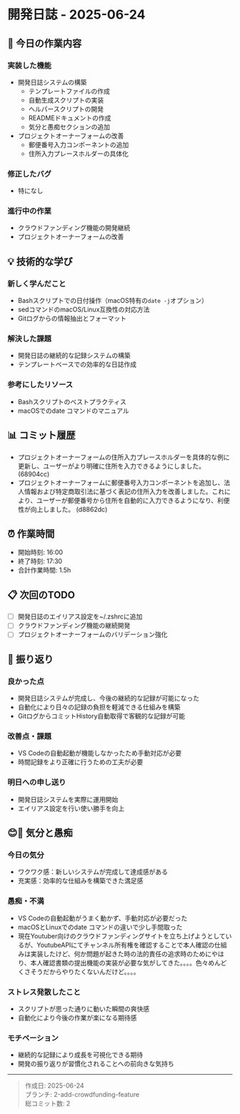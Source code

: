 # 開発日誌 - 2025-06-24

## 📝 今日の作業内容

### 実装した機能
- 開発日誌システムの構築
  - テンプレートファイルの作成
  - 自動生成スクリプトの実装
  - ヘルパースクリプトの開発
  - READMEドキュメントの作成
  - 気分と愚痴セクションの追加
- プロジェクトオーナーフォームの改善
  - 郵便番号入力コンポーネントの追加
  - 住所入力プレースホルダーの具体化

### 修正したバグ
- 特になし

### 進行中の作業
- クラウドファンディング機能の開発継続
- プロジェクトオーナーフォームの改善

## 💡 技術的な学び

### 新しく学んだこと
- Bashスクリプトでの日付操作（macOS特有の`date -j`オプション）
- sedコマンドのmacOS/Linux互換性の対応方法
- Gitログからの情報抽出とフォーマット

### 解決した課題
- 開発日誌の継続的な記録システムの構築
- テンプレートベースでの効率的な日誌作成

### 参考にしたリソース
- Bashスクリプトのベストプラクティス
- macOSでのdate コマンドのマニュアル

## 📊 コミット履歴
- プロジェクトオーナーフォームの住所入力プレースホルダーを具体的な例に更新し、ユーザーがより明確に住所を入力できるようにしました。 (68904cc)
- プロジェクトオーナーフォームに郵便番号入力コンポーネントを追加し、法人情報および特定商取引法に基づく表記の住所入力を改善しました。これにより、ユーザーが郵便番号から住所を自動的に入力できるようになり、利便性が向上しました。 (d8862dc)

## ⏰ 作業時間
- 開始時刻: 16:00
- 終了時刻: 17:30
- 合計作業時間: 1.5h

## 📋 次回のTODO
- [ ] 開発日誌のエイリアス設定を~/.zshrcに追加
- [ ] クラウドファンディング機能の継続開発
- [ ] プロジェクトオーナーフォームのバリデーション強化

## 🤔 振り返り

### 良かった点
- 開発日誌システムが完成し、今後の継続的な記録が可能になった
- 自動化により日々の記録の負担を軽減できる仕組みを構築
- GitログからコミットHistory自動取得で客観的な記録が可能

### 改善点・課題
- VS Codeの自動起動が機能しなかったため手動対応が必要
- 時間記録をより正確に行うための工夫が必要

### 明日への申し送り
- 開発日誌システムを実際に運用開始
- エイリアス設定を行い使い勝手を向上

## 😊😤 気分と愚痴

### 今日の気分
- ワクワク感：新しいシステムが完成して達成感がある
- 充実感：効率的な仕組みを構築できた満足感

### 愚痴・不満
- VS Codeの自動起動がうまく動かず、手動対応が必要だった
- macOSとLinuxでのdate コマンドの違いで少し手間取った
- 現在Youtuber向けのクラウドファンディングサイトを立ち上げようとしているが、YoutubeAPIにてチャンネル所有権を確認することで本人確認の仕組みは実装したけど、何か問題が起きた時の法的責任の追求時のためにやはり、本人確認書類の提出機能の実装が必要な気がしてきた。。。。色々めんどくさそうだからやりたくないんだけど。。。。

### ストレス発散したこと
- スクリプトが思った通りに動いた瞬間の爽快感
- 自動化により今後の作業が楽になる期待感

### モチベーション
- 継続的な記録により成長を可視化できる期待
- 開発の振り返りが習慣化されることへの前向きな気持ち

---
> 作成日: 2025-06-24  
> ブランチ: 2-add-crowdfunding-feature  
> 総コミット数: 2 